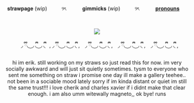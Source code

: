 <p align="center"> 𝐬𝐭𝐫𝐚𝐰𝐩𝐚𝐠𝐞 (wip) ‎ ‎ ‎ ‎ ‎  ‎ ‎ ‎ ‎ ୨ৎ‎  ‎ ‎ ‎ ‎ ‎  ‎ ‎ ‎ ‎ ‎ 𝐠𝐢𝐦𝐦𝐢𝐜𝐤𝐬 (wip)  ‎ ‎ ‎ ‎ ‎  ‎ ‎ ‎ ‎ ୨ৎ‎ ‎ ‎ ‎ ‎ ‎  ‎ ‎ ‎ ‎ ‎ <a href="https://en.pronouns.page/@Shw1nn">𝐩𝐫𝐨𝐧𝐨𝐮𝐧𝐬</a>  ‎ ‎ ‎ ‎ ‎ <p align="center">‎
<p align="center">
 <img src=https://files.catbox.moe/hz4gtu.jpg>
</p>

<p align="center">
⠀ ◞  ྀི◟ ͜  ◞ ྀི◟  ͜  ◞ ྀི◟⠀, ◞  ྀི◟ ͜  ◞ ྀི◟  ͜  ◞ ྀི◟ ,⠀ ◞  ྀི◟ ͜  ◞ ྀི◟  ͜  ◞ ྀི◟  ,⠀ ◞  ྀི◟ ͜  ◞ ྀི◟  ͜  ◞ ྀི◟ ,⠀ ◞  ྀི◟ ͜  ◞ ྀི◟  ͜  ◞ ྀི◟ ,
</p>
<p align="center">
 hi im erik. still working on my straws so just read this for now. im very socially awkward and will just sit quietly sometimes. tysm to everyone who sent me something on straw i promise one day ill make a gallery teehee.. not been in a sociable mood lately sorry if im kinda distant or quiet im still the same trust!!! i love cherik and charles xavier if i didnt make that clear enough. i am also umm witewally magneto,, ok bye! runs
</p>
